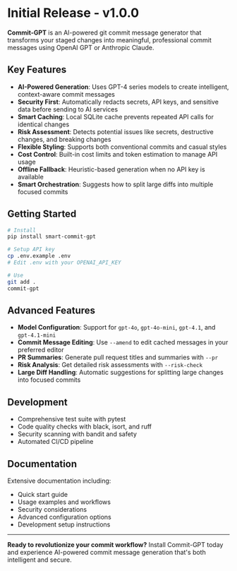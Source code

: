 # Initial Release - v1.0.0

**Commit-GPT** is an AI-powered git commit message generator that transforms your staged changes into meaningful, professional commit messages using OpenAI GPT or Anthropic Claude.

## Key Features

- **AI-Powered Generation**: Uses GPT-4 series models to create intelligent, context-aware commit messages
- **Security First**: Automatically redacts secrets, API keys, and sensitive data before sending to AI services
- **Smart Caching**: Local SQLite cache prevents repeated API calls for identical changes
- **Risk Assessment**: Detects potential issues like secrets, destructive changes, and breaking changes
- **Flexible Styling**: Supports both conventional commits and casual styles
- **Cost Control**: Built-in cost limits and token estimation to manage API usage
- **Offline Fallback**: Heuristic-based generation when no API key is available
- **Smart Orchestration**: Suggests how to split large diffs into multiple focused commits

## Getting Started

```bash
# Install
pip install smart-commit-gpt

# Setup API key
cp .env.example .env
# Edit .env with your OPENAI_API_KEY

# Use
git add .
commit-gpt
```

## Advanced Features

- **Model Configuration**: Support for `gpt-4o`, `gpt-4o-mini`, `gpt-4.1`, and `gpt-4.1-mini`
- **Commit Message Editing**: Use `--amend` to edit cached messages in your preferred editor
- **PR Summaries**: Generate pull request titles and summaries with `--pr`
- **Risk Analysis**: Get detailed risk assessments with `--risk-check`
- **Large Diff Handling**: Automatic suggestions for splitting large changes into focused commits

## Development

- Comprehensive test suite with pytest
- Code quality checks with black, isort, and ruff
- Security scanning with bandit and safety
- Automated CI/CD pipeline

## Documentation

Extensive documentation including:
- Quick start guide
- Usage examples and workflows
- Security considerations
- Advanced configuration options
- Development setup instructions

---

**Ready to revolutionize your commit workflow?** Install Commit-GPT today and experience AI-powered commit message generation that's both intelligent and secure.
